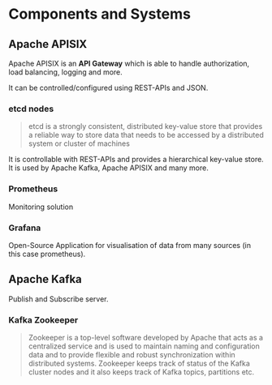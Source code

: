 # Components and Systems
## Apache APISIX
Apache APISIX is an **API Gateway** which is able to handle authorization, load 
balancing, logging and more.

It can be controlled/configured using REST-APIs and JSON.

### etcd nodes
> etcd is a strongly consistent, distributed key-value store that provides 
a reliable way to store data that needs to be accessed by a distributed 
system or cluster of machines

It is controllable with REST-APIs and provides a hierarchical key-value store.
It is used by Apache Kafka, Apache APISIX and many more.

### Prometheus
Monitoring solution

### Grafana
Open-Source Application for visualisation of data from many sources 
(in this case prometheus).

## Apache Kafka
Publish and Subscribe server.

### Kafka Zookeeper
> Zookeeper is a top-level software developed by Apache that acts as a 
> centralized service and is used to maintain naming and configuration 
> data and to provide flexible and robust synchronization within 
> distributed systems. Zookeeper keeps track of status of the Kafka 
> cluster nodes and it also keeps track of Kafka topics, partitions etc.